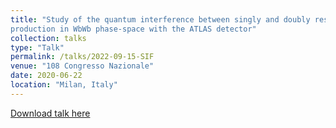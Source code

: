 ```yaml
---
title: "Study of the quantum interference between singly and doubly resonant top-quark
production in WbWb phase-space with the ATLAS detector"
collection: talks
type: "Talk"
permalink: /talks/2022-09-15-SIF
venue: "108 Congresso Nazionale"
date: 2020-06-22
location: "Milan, Italy"
---
```


[Download talk here](http://JustWhit3.github.io/files/atticon.pdf)
